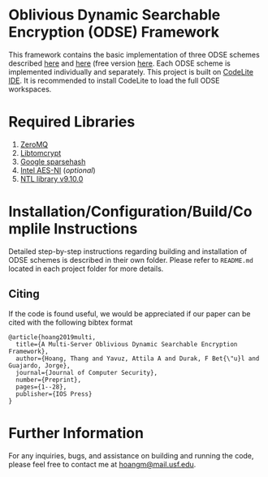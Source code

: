 # Oblivious Dynamic Searchable Encryption (ODSE) Framework

This framework contains the basic implementation of three ODSE schemes described [here](https://content.iospress.com/articles/journal-of-computer-security/jcs191300) and [here](https://link.springer.com/chapter/10.1007/978-3-319-95729-6_8) (free version [here](https://eprint.iacr.org/2017/1158). Each ODSE scheme is implemented individually and separately. This project is built on [CodeLite IDE](http://codelite.org). It is recommended to install CodeLite to load the full ODSE workspaces. 


# Required Libraries

1. [ZeroMQ](http://zeromq.org/intro:get-the-software)
2. [Libtomcrypt](https://github.com/libtom/libtomcrypt)
3. [Google sparsehash](https://github.com/sparsehash/sparsehash)
4. [Intel AES-NI](https://software.intel.com/en-us/articles/download-the-intel-aesni-sample-library) (*optional*)
5. [NTL library v9.10.0](http://www.shoup.net/ntl/download.html) 

# Installation/Configuration/Build/Complile Instructions

Detailed step-by-step instructions regarding building and installation of ODSE schemes is described in their own folder. Please refer to ``README.md`` located in each project folder for more details.



## Citing

If the code is found useful, we would be appreciated if our paper can be cited with the following bibtex format 

```
@article{hoang2019multi,
  title={A Multi-Server Oblivious Dynamic Searchable Encryption Framework},
  author={Hoang, Thang and Yavuz, Attila A and Durak, F Bet{\"u}l and Guajardo, Jorge},
  journal={Journal of Computer Security},
  number={Preprint},
  pages={1--28},
  publisher={IOS Press}
}
```


# Further Information
For any inquiries, bugs, and assistance on building and running the code, please feel free to contact me at  [hoangm@mail.usf.edu](mailto:hoangm@mail.usf.edu?Subject=[ODSE]%20Inquriy).
